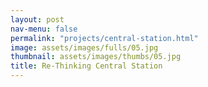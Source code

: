 ```yaml
---
layout: post
nav-menu: false
permalink: "projects/central-station.html"
image: assets/images/fulls/05.jpg
thumbnail: assets/images/thumbs/05.jpg
title: Re-Thinking Central Station
---
```

